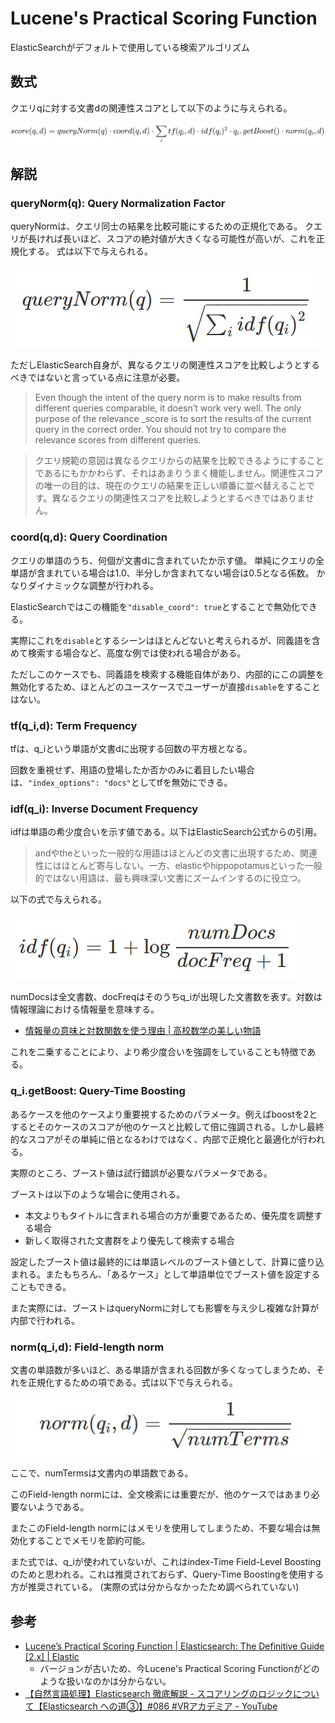 # Lucene's Practical Scoring Function

ElasticSearchがデフォルトで使用している検索アルゴリズム

## 数式

クエリqに対する文書dの関連性スコアとして以下のように与えられる。

![](./img/lpsf_2022-06-13-22-47-09.png)

## 解説

### queryNorm(q): Query Normalization Factor

queryNormは、クエリ同士の結果を比較可能にするための正規化である。
クエリが長ければ長いほど、スコアの絶対値が大きくなる可能性が高いが、これを正規化する。
式は以下で与えられる。

![](./img/lpsf_2022-06-13-22-52-43.png)

ただしElasticSearch自身が、異なるクエリの関連性スコアを比較しようとするべきではないと言っている点に注意が必要。

> Even though the intent of the query norm is to make results from different queries comparable, it doesn’t work very well. The only purpose of the relevance _score is to sort the results of the current query in the correct order. You should not try to compare the relevance scores from different queries.

> クエリ規範の意図は異なるクエリからの結果を比較できるようにすることであるにもかかわらず、それはあまりうまく機能しません。関連性スコアの唯一の目的は、現在のクエリの結果を正しい順番に並べ替えることです。異なるクエリの関連性スコアを比較しようとするべきではありません。

### coord(q,d): Query Coordination

クエリの単語のうち、何個が文書dに含まれていたか示す値。
単純にクエリの全単語が含まれている場合は1.0、半分しか含まれてない場合は0.5となる係数。
かなりダイナミックな調整が行われる。

ElasticSearchではこの機能を`"disable_coord": true`とすることで無効化できる。

実際にこれを`disable`とするシーンはほとんどないと考えられるが、同義語を含めて検索する場合など、高度な例では使われる場合がある。

ただしこのケースでも、同義語を検索する機能自体があり、内部的にこの調整を無効化するため、ほとんどのユースケースでユーザーが直接`disable`をすることはない。

### tf(q_i,d): Term Frequency

tfは、q_iという単語が文書dに出現する回数の平方根となる。

回数を重視せず、用語の登場したか否かのみに着目したい場合は、`"index_options": "docs"`としてtfを無効にできる。

### idf(q_i): Inverse Document Frequency

idfは単語の希少度合いを示す値である。以下はElasticSearch公式からの引用。

> andやtheといった一般的な用語はほとんどの文書に出現するため、関連性にはほとんど寄与しない。一方、elasticやhippopotamusといった一般的ではない用語は、最も興味深い文書にズームインするのに役立つ。

以下の式で与えられる。

![](./img/lpsf_2022-06-14-08-38-59.png)

numDocsは全文書数、docFreqはそのうちq_iが出現した文書数を表す。対数は情報理論における情報量を意味する。

* [情報量の意味と対数関数を使う理由 | 高校数学の美しい物語](https://manabitimes.jp/math/1002)

これを二乗することにより、より希少度合いを強調をしていることも特徴である。

### q_i.getBoost: Query-Time Boosting

あるケースを他のケースより重要視するためのパラメータ。例えばboostを2とするとそのケースのスコアが他のケースと比較して倍に強調される。しかし最終的なスコアがその単純に倍となるわけではなく、内部で正規化と最適化が行われる。

実際のところ、ブースト値は試行錯誤が必要なパラメータである。

ブーストは以下のような場合に使用される。

* 本文よりもタイトルに含まれる場合の方が重要であるため、優先度を調整する場合
* 新しく取得された文書群をより優先して検索する場合

設定したブースト値は最終的には単語レベルのブースト値として、計算に盛り込まれる。またもちろん、「あるケース」として単語単位でブースト値を設定することもできる。

また実際には、ブーストはqueryNormに対しても影響を与え少し複雑な計算が内部で行われる。

### norm(q_i,d): Field-length norm

文書の単語数が多いほど、ある単語が含まれる回数が多くなってしまうため、それを正規化するための項である。式は以下で与えられる。

![](./img/lpsf_2022-06-14-09-02-07.png)

ここで、numTermsは文書内の単語数である。

このField-length normには、全文検索には重要だが、他のケースではあまり必要ないようである。

またこのField-length normにはメモリを使用してしまうため、不要な場合は無効化することでメモリを節約可能。

また式では、q_iが使われていないが、これはindex-Time Field-Level Boostingのためと思われる。これは推奨されておらず、Query-Time Boostingを使用する方が推奨されている。
(実際の式は分からなかったため調べられていない)

## 参考

* [Lucene’s Practical Scoring Function | Elasticsearch: The Definitive Guide [2.x] | Elastic](https://www.elastic.co/guide/en/elasticsearch/guide/current/practical-scoring-function.html)
  * バージョンが古いため、今Lucene's Practical Scoring Functionがどのような扱いなのかは分からない。
* [【自然言語処理】Elasticsearch 徹底解説 - スコアリングのロジックについて【Elasticsearch への道③】#086 #VRアカデミア - YouTube](https://www.youtube.com/watch?v=V7WVdlUSOco)